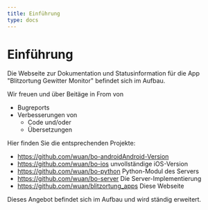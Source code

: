 ```yaml
---
title: Einführung
type: docs
---
```


# Einführung

Die Webseite zur Dokumentation und Statusinformation für die App "Blitzortung Gewitter Monitor" befindet sich im Aufbau.


Wir freuen und über Beitäge in From von

  * Bugreports
  * Verbesserungen von
    * Code und/oder
    * Übersetzungen

Hier finden Sie die entsprechenden Projekte:

  * https://github.com/wuan/bo-androidAndroid-Version
  * https://github.com/wuan/bo-ios unvollständige iOS-Version
  * https://github.com/wuan/bo-python Python-Modul des Servers
  * https://github.com/wuan/bo-server Die Server-Implementierung
  * https://github.com/wuan/blitzortung_apps Diese Webseite

Dieses Angebot befindet sich im Aufbau und wird ständig erweitert.
